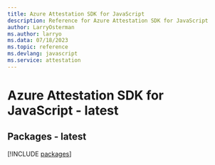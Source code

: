 ```yaml
---
title: Azure Attestation SDK for JavaScript
description: Reference for Azure Attestation SDK for JavaScript
author: LarryOsterman
ms.author: larryo
ms.data: 07/18/2023
ms.topic: reference
ms.devlang: javascript
ms.service: attestation
---
```

# Azure Attestation SDK for JavaScript - latest
## Packages - latest
[!INCLUDE [packages](attestation-index.md)]